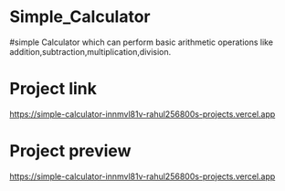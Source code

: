 # Simple_Calculator
#simple Calculator which can perform basic arithmetic operations like addition,subtraction,multiplication,division.
# Project link
https://simple-calculator-innmvl81v-rahul256800s-projects.vercel.app
# Project preview
https://simple-calculator-innmvl81v-rahul256800s-projects.vercel.app
